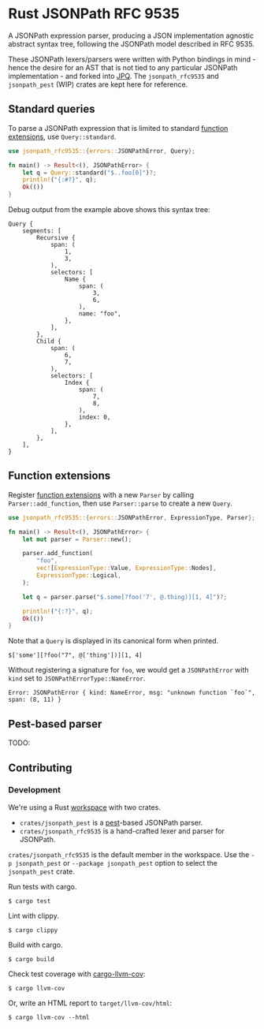 # Rust JSONPath RFC 9535

A JSONPath expression parser, producing a JSON implementation agnostic abstract syntax tree, following the JSONPath model described in RFC 9535.

These JSONPath lexers/parsers were written with Python bindings in mind - hence the desire for an AST that is not tied to any particular JSONPath implementation - and forked into [JPQ](https://github.com/jg-rp/jpq). The `jsonpath_rfc9535` and `jsonpath_pest` (WIP) crates are kept here for reference.

## Standard queries

To parse a JSONPath expression that is limited to standard [function extensions], use `Query::standard`.

```rust
use jsonpath_rfc9535::{errors::JSONPathError, Query};

fn main() -> Result<(), JSONPathError> {
    let q = Query::standard("$..foo[0]")?;
    println!("{:#?}", q);
    Ok(())
}
```

Debug output from the example above shows this syntax tree:

```text
Query {
    segments: [
        Recursive {
            span: (
                1,
                3,
            ),
            selectors: [
                Name {
                    span: (
                        3,
                        6,
                    ),
                    name: "foo",
                },
            ],
        },
        Child {
            span: (
                6,
                7,
            ),
            selectors: [
                Index {
                    span: (
                        7,
                        8,
                    ),
                    index: 0,
                },
            ],
        },
    ],
}
```

## Function extensions

Register [function extensions] with a new `Parser` by calling `Parser::add_function`,
then use `Parser::parse` to create a new `Query`.

```rust
use jsonpath_rfc9535::{errors::JSONPathError, ExpressionType, Parser};

fn main() -> Result<(), JSONPathError> {
    let mut parser = Parser::new();

    parser.add_function(
        "foo",
        vec![ExpressionType::Value, ExpressionType::Nodes],
        ExpressionType::Logical,
    );

    let q = parser.parse("$.some[?foo('7', @.thing)][1, 4]")?;

    println!("{:?}", q);
    Ok(())
}
```

Note that a `Query` is displayed in its canonical form when printed.

```text
$['some'][?foo("7", @['thing'])][1, 4]
```

Without registering a signature for `foo`, we would get a `JSONPathError` with
`kind` set to `JSONPathErrorType::NameError`.

```text
Error: JSONPathError { kind: NameError, msg: "unknown function `foo`", span: (8, 11) }
```

[function extensions]: https://datatracker.ietf.org/doc/html/rfc9535#name-function-extensions

## Pest-based parser

TODO:

## Contributing

### Development

We're using a Rust [workspace](https://doc.rust-lang.org/cargo/reference/workspaces.html) with two crates.

- `crates/jsonpath_pest` is a [pest](https://github.com/pest-parser)-based JSONPath parser.
- `crates/jsonpath_rfc9535` is a hand-crafted lexer and parser for JSONPath.

`crates/jsonpath_rfc9535` is the default member in the workspace. Use the `-p jsonpath_pest` or `--package jsonpath_pest` option to select the `jsonpath_pest` crate.

Run tests with cargo.

```shell
$ cargo test
```

Lint with clippy.

```shell
$ cargo clippy
```

Build with cargo.

```shell
$ cargo build
```

Check test coverage with [cargo-llvm-cov](https://lib.rs/crates/cargo-llvm-cov):

```shell
$ cargo llvm-cov
```

Or, write an HTML report to `target/llvm-cov/html`:

```shell
$ cargo llvm-cov --html
```
